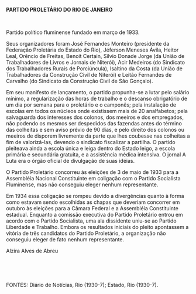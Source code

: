 **PARTIDO PROLETÁRIO DO RIO DE JANEIRO**

 

Partido político fluminense fundado em março de 1933.

Seus organizadores foram José Fernandes Monteiro (presidente da
Federação Proletária do Estado do Rio), Jéferson Meneses Ávila, Heitor
Leal, Orêncio de Freitas, Benoit Certain, Sílvio Donade Jorge (da União
de Trabalhadores de Livros e Jornais de Niterói), Acir Medeiros (do
Sindicato dos Trabalhadores Rurais de Porciúncula), Isaltino da Costa
(da União de Trabalhadores da Construção Civil de Niterói) e Leitão
Fernandes de Carvalho (do Sindicato da Construção Civil de São Gonçalo).

Em seu manifesto de lançamento, o partido propunha-se a lutar pelo
salário mínimo, a regularização das horas de trabalho e o descanso
obrigatório de um dia por semana para o proletário e o camponês; pela
instalação de escolas em todos os núcleos onde existissem mais de 20
analfabetos; pela salvaguarda dos interesses dos colonos, dos meeiros e
dos empregados, não podendo os mesmos ser despedidos das fazendas antes
do término das colheitas e sem aviso prévio de 90 dias, e pelo direito
dos colonos ou meeiros de disporem livremente da parte que lhes coubesse
nas colheitas a fim de valorizá-las, devendo o sindicato fiscalizar a
partilha. O partido pleiteava ainda a escola única e leiga dentro do
Estado leigo, a escola primária e secundária gratuita, e a assistência
médica intensiva. O jornal A Luta era o órgão oficial de divulgação de
suas idéias.

O Partido Proletário concorreu às eleições de 3 de maio de 1933 para a
Assembléia Nacional Constituinte em coligação com o Partido Socialista
Fluminense, mas não conseguiu eleger nenhum representante.

Em 1934 essa coligação se rompeu devido a divergências quanto à forma
como estavam sendo escolhidas as chapas que deveriam concorrer em
outubro às eleições para a Câmara Federal e a Assembléia Constituinte
estadual. Enquanto a comissão executiva do Partido Proletário entrou em
acordo com o Partido Socialista, uma ala dissidente uniu-se ao Partido
Liberdade e Trabalho. Embora os resultados iniciais do pleito apontassem
a vitória de três candidatos do Partido Proletário, a organização não
conseguiu eleger de fato nenhum representante.

Alzira Alves de Abreu

 

 

FONTES: Diário de Notícias, Rio (1930-7); Estado, Rio (1930-7).

 
